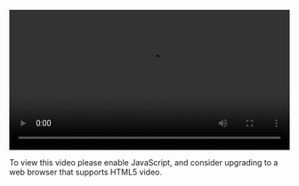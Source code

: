 <video controls="" style="width: 100%; display: block;"><source src="http://o86bpj665.bkt.clouddn.com/webpack-react-mole/1-boilerplate.mp4" type="video/mp4"><p>To view this video please enable JavaScript, and consider upgrading to a web browser that supports HTML5 video.</p></video>
